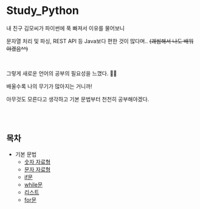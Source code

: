 # Study_Python
내 친구 김모씨가 파이썬에 푹 빠져서 이유를 물어보니

문자열 처리 및 파싱, REST API 등 Java보다 편한 것이 많다며.. ~~(괘씸해서 나도 배워야겠음^^)~~  

<br>

그렇게 새로운 언어의 공부의 필요성을 느꼈다. 🤦‍♂

배울수록 나의 무기가 많아지는 거니까!

아무것도 모른다고 생각하고 기본 문법부터 천천히 공부해야겠다.  

<br>

<br>

## 목차

- 기본 문법
  - [숫자 자료형](https://github.com/seongmink/Study_Python/blob/master/basic/1.%20%EC%88%AB%EC%9E%90%20%EC%9E%90%EB%A3%8C%ED%98%95.md)
  - [문자 자료형](https://github.com/seongmink/Study_Python/blob/master/basic/2.%20%EB%AC%B8%EC%9E%90%20%EC%9E%90%EB%A3%8C%ED%98%95.md)
  - [if문](https://github.com/seongmink/Study_Python/blob/master/basic/3.%20if%EB%AC%B8.md)
  - [while문](https://github.com/seongmink/Study_Python/blob/master/basic/4.%20while%EB%AC%B8.md)
  - [리스트](https://github.com/seongmink/Study_Python/blob/master/basic/5.%20%EB%A6%AC%EC%8A%A4%ED%8A%B8.md)
  - [for문](https://github.com/seongmink/Study_Python/blob/master/basic/6.%20for%EB%AC%B8.md)



